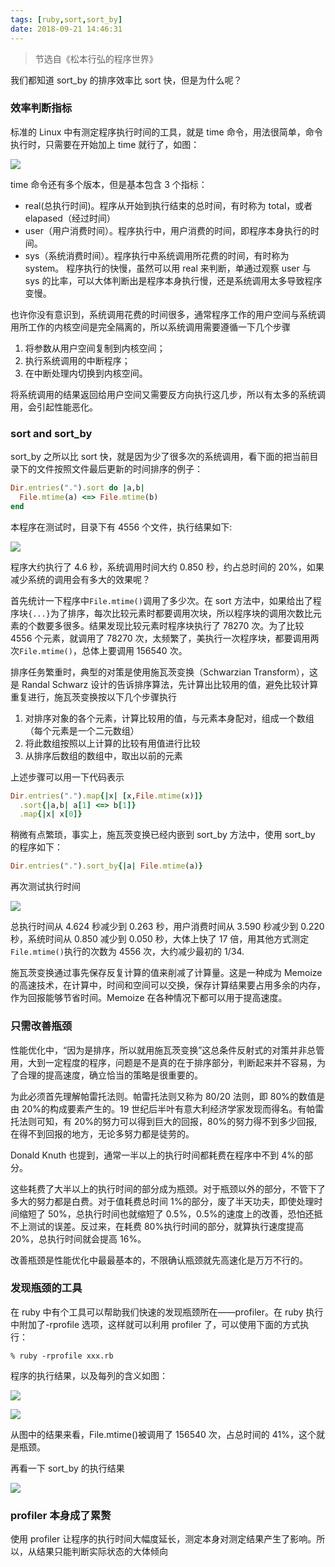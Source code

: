 ```yaml
---
tags: [ruby,sort,sort_by]
date: 2018-09-21 14:46:31
---
```


> 节选自《松本行弘的程序世界》

我们都知道 sort_by 的排序效率比 sort 快，但是为什么呢？

### 效率判断指标

标准的 Linux 中有测定程序执行时间的工具，就是 time 命令，用法很简单，命令执行时，只需要在开始加上 time 就行了，如图：

![](http://ogbkru1bq.bkt.clouddn.com/1537512651.png)

time 命令还有多个版本，但是基本包含 3 个指标：

- real(总执行时间)。程序从开始到执行结束的总时间，有时称为 total，或者 elapased（经过时间）
- user（用户消费时间）。程序执行中，用户消费的时间，即程序本身执行的时间。
- sys（系统消费时间）。程序执行中系统调用所花费的时间，有时称为 system。
  程序执行的快慢，虽然可以用 real 来判断，单通过观察 user 与 sys 的比率，可以大体判断出是程序本身执行慢，还是系统调用太多导致程序变慢。

也许你没有意识到，系统调用花费的时间很多，通常程序工作的用户空间与系统调用所工作的内核空间是完全隔离的，所以系统调用需要遵循一下几个步骤

1.  将参数从用户空间复制到内核空间；
2.  执行系统调用的中断程序；
3.  在中断处理内切换到内核空间。

将系统调用的结果返回给用户空间又需要反方向执行这几步，所以有太多的系统调用，会引起性能恶化。

### sort and sort_by

sort_by 之所以比 sort 快，就是因为少了很多次的系统调用，看下面的把当前目录下的文件按照文件最后更新的时间排序的例子：

```ruby
Dir.entries(".").sort do |a,b|
  File.mtime(a) <=> File.mtime(b)
end
```

本程序在测试时，目录下有 4556 个文件，执行结果如下:

![](http://ogbkru1bq.bkt.clouddn.com/1537513791.png)

程序大约执行了 4.6 秒，系统调用时间大约 0.850 秒，约占总时间的 20%，如果减少系统的调用会有多大的效果呢？

首先统计一下程序中`File.mtime()`调用了多少次。在 sort 方法中，如果给出了程序块`{...}`为了排序，每次比较元素时都要调用次块，所以程序块的调用次数比元素的个数要多很多。结果发现比较元素时程序块执行了
78270 次。为了比较 4556 个元素，就调用了 78270 次，太频繁了，美执行一次程序块，都要调用两次`File.mtime()`，总体上要调用 156540 次。

排序任务繁重时，典型的对策是使用施瓦茨变换（Schwarzian Transform），这是 Randal Schwarz 设计的告诉排序算法，先计算出比较用的值，避免比较计算重复进行，施瓦茨变换按以下几个步骤执行

1.  对排序对象的各个元素，计算比较用的值，与元素本身配对，组成一个数组（每个元素是一个二元数组）
2.  将此数组按照以上计算的比较有用值进行比较
3.  从排序后数组的数组中，取出以前的元素

上述步骤可以用一下代码表示

```ruby
Dir.entries(".").map{|x| [x,File.mtime(x)]}
  .sort{|a,b| a[1] <=> b[1]}
  .map{|x| x[0]}
```

稍微有点繁琐，事实上，施瓦茨变换已经内嵌到 sort_by 方法中，使用 sort_by 的程序如下：

```ruby
Dir.entries(".").sort_by{|a| File.mtime(a)}
```

再次测试执行时间

![](http://ogbkru1bq.bkt.clouddn.com/1537514829.png)

总执行时间从 4.624 秒减少到 0.263 秒，用户消费时间从 3.590 秒减少到 0.220 秒，系统时间从 0.850 减少到 0.050 秒，大体上快了 17 倍，用其他方式测定`File.mtime()`执行的次数为 4556 次，大约减少最初的 1/34.

施瓦茨变换通过事先保存反复计算的值来削减了计算量。这是一种成为 Memoize 的高速技术，在计算中，时间和空间可以交换，保存计算结果要占用多余的内存，作为回报能够节省时间。Memoize 在各种情况下都可以用于提高速度。

### 只需改善瓶颈

性能优化中，“因为是排序，所以就用施瓦茨变换”这总条件反射式的对策并非总管用，大到一定程度的程序，问题是不是真的在于排序部分，判断起来并不容易，为了合理的提高速度，确立恰当的策略是很重要的。

为此必须首先理解帕雷托法则。帕雷托法则又称为 80/20 法则，即 80%的数值是由 20%的构成要素产生的。19 世纪后半叶有意大利经济学家发现而得名。有帕雷托法则可知，有 20%的努力可以得到巨大的回报，80%的努力得不到多少回报,在得不到回报的地方，无论多努力都是徒劳的。

Donald Knuth 也提到，通常一半以上的执行时间都耗费在程序中不到 4%的部分。

这些耗费了大半以上的执行时间的部分成为瓶颈。对于瓶颈以外的部分，不管下了多大的努力都是白费。对于值耗费总时间 1%的部分，废了半天功夫，即使处理时间缩短了 50%，总执行时间也就缩短了 0.5%，0.5%的速度上的改善，恐怕还抵不上测试的误差。反过来，在耗费 80%执行时间的部分，就算执行速度提高 20%，总执行时间就会提高 16%。

改善瓶颈是性能优化中最最基本的，不限确认瓶颈就先高速化是万万不行的。

### 发现瓶颈的工具

在 ruby 中有个工具可以帮助我们快速的发现瓶颈所在——profiler。在 ruby 执行中附加了-rprofile 选项，这样就可以利用 profiler 了，可以使用下面的方式执行：

```shell
% ruby -rprofile xxx.rb
```

程序的执行结果，以及每列的含义如图：

![](http://ogbkru1bq.bkt.clouddn.com/1537517334.png)

![](http://ogbkru1bq.bkt.clouddn.com/1537517365.png)

从图中的结果来看，File.mtime()被调用了 156540 次，占总时间的 41%，这个就是瓶颈。

再看一下 sort_by 的执行结果

![](http://ogbkru1bq.bkt.clouddn.com/1537517685.png)

### profiler 本身成了累赘

使用 profiler 让程序的执行时间大幅度延长，测定本身对测定结果产生了影响。所以，从结果只能判断实际状态的大体倾向
